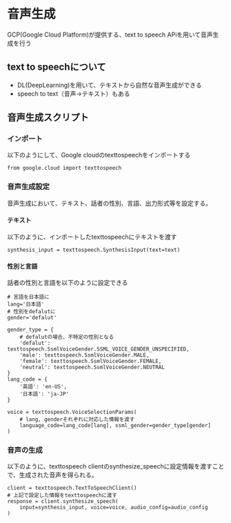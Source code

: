 # 音声生成
GCP(Google Cloud Platform)が提供する、text to speech APiを用いて音声生成を行う

## text to speechについて
- DL(DeepLearning)を用いて、テキストから自然な音声生成ができる
- speech to text（音声→テキスト）もある


## 音声生成スクリプト
### インポート
以下のようにして、Google cloudのtexttospeechをインポートする
```
from google.cloud import texttospeech
```

### 音声生成設定
音声生成において、テキスト、話者の性別、言語、出力形式等を設定する。

#### テキスト
以下のように、インポートしたtexttospeechにテキストを渡す
```
synthesis_input = texttospeech.SynthesisInput(text=text)
```

#### 性別と言語
話者の性別と言語を以下のように設定できる

```
# 言語を日本語に
lang='日本語'
# 性別をdefalutに
gender='defalut'

gender_type = {
    # defalutの場合、不特定の性別となる
    'defalut': texttospeech.SsmlVoiceGender.SSML_VOICE_GENDER_UNSPECIFIED,
    'male': texttospeech.SsmlVoiceGender.MALE,
    'female': texttospeech.SsmlVoiceGender.FEMALE,
    'neutral': texttospeech.SsmlVoiceGender.NEUTRAL
}
lang_code = {
    '英語': 'en-US',
    '日本語': 'ja-JP'
}

voice = texttospeech.VoiceSelectionParams(
    # lang, genderそれぞれに対応した情報を渡す
    language_code=lang_code[lang], ssml_gender=gender_type[gender]
)
```

### 音声の生成
以下のように、texttospeech clientのsynthesize_speechに設定情報を渡すことで、生成された音声を得られる。
```
client = texttospeech.TextToSpeechClient()
# 上記で設定した情報をtexttospeechに渡す
response = client.synthesize_speech(
    input=synthesis_input, voice=voice, audio_config=audio_config
)
```